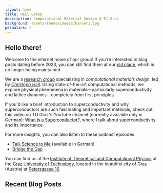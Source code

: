 ```yaml
---
layout: home
title: Heil Group
description: Computational Material Design @ TU Graz
background: assets/theme/images/banner1.jpg
permalink: /
---
```


## Hello there!

Welcome to the internet home of our group! If you're interested in blog posts dating before 2023, you can still find them at our [old place](https://chheil.wordpress.com/), which is no longer being maintained.

We are a [research group](/team/) specializing in *computational materials design*, led by [*Christoph Heil*](/pi_cv/). Using state-of-the-art computational methods, we explore physical phenomena in materials—particularly superconductivity and lattice dynamics—completely from first principles.

If you'd like a brief introduction to superconductivity and why superconductors are such fascinating and important materials, check out this video on TU Graz's YouTube channel (currently available only in German): [What is a Superconductor?](https://www.youtube.com/watch?v=l4u-GYTrByU), where I talk about superconductivity and its importance.

For more insights, you can also listen to these podcast episodes:
- [Talk Science to Me](https://letscast.fm/sites/talk-science-to-me-33062f96/episode/talk-science-to-me-29-supraleiter) (available in German)
- [Bridge the Gap](https://open.spotify.com/show/10IWkm7WJrtxadQ06rW2WJ)

You can find us at the [Institute of Theoretical and Computational Physics](https://www.tugraz.at/institute/itpcp/home) at the [Graz University of Technology](https://tugraz.at), located in the beautiful city of Graz (Austria) at [Petersgasse 16](https://maps.app.goo.gl/MvZYhHWpL2VfXY6a9).


## Recent Blog Posts
